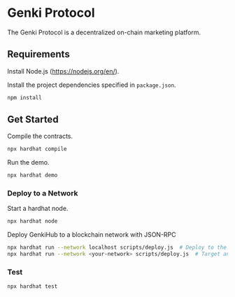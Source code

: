 # Genki Protocol

The Genki Protocol is a decentralized on-chain marketing platform.

## Requirements

Install Node.js (https://nodejs.org/en/).

Install the project dependencies specified in `package.json`.

```bash
npm install
```

## Get Started

Compile the contracts.

```bash
npx hardhat compile
```

Run the demo.

```bash
npx hardhat demo
```

### Deploy to a Network

Start a hardhat node.

```bash
npx hardhat node
```

Deploy GenkiHub to a blockchain network with JSON-RPC

```bash
npx hardhat run --network localhost scripts/deploy.js  # Deploy to the node running by `npx hardhat node`
npx hardhat run --network <your-network> scripts/deploy.js  # Target any network configured in the `hardhat.config.js`
```

### Test

```bash
npx hardhat test
```
